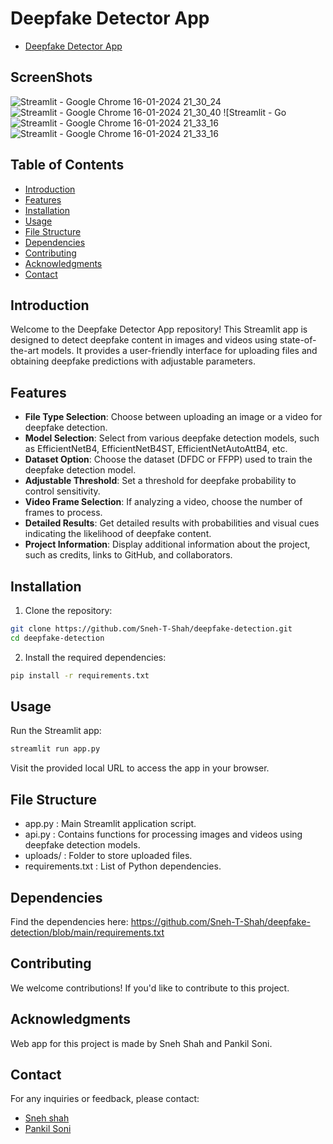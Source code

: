 # Deepfake Detector App

- [Deepfake Detector App](https://deep-fake-detection-m.streamlit.app/)

## ScreenShots
![Streamlit - Google Chrome 16-01-2024 21_30_24](https://github.com/Sneh-T-Shah/deepfake-detection/assets/116267467/eccce6cc-b829-4f68-9dda-42da833a571a)
![Streamlit - Google Chrome 16-01-2024 21_30_40](https://github.com/Sneh-T-Shah/deepfake-detection/assets/116267467/33e35488-d1ef-4c9a-825f-c2a1be5bae89)
![Streamlit - Go![Streamlit - Google Chrome 16-01-2024 21_33_16](https://github.com/Sneh-T-Shah/deepfake-detection/assets/116267467/cf45d464-20fc-4673-bb42-f9e4d7be93be)
![Streamlit - Google Chrome 16-01-2024 21_33_16](https://github.com/Sneh-T-Shah/deepfake-detection/assets/116267467/f3b42776-d7a6-4563-8fae-60abc4623965)

## Table of Contents

- [Introduction](#introduction)
- [Features](#features)
- [Installation](#installation)
- [Usage](#usage)
- [File Structure](#file-structure)
- [Dependencies](#dependencies)
- [Contributing](#contributing)
- [Acknowledgments](#acknowledgments)
- [Contact](#contact)

## Introduction

Welcome to the Deepfake Detector App repository! This Streamlit app is designed to detect deepfake content in images and videos using state-of-the-art models. It provides a user-friendly interface for uploading files and obtaining deepfake predictions with adjustable parameters.

## Features

- **File Type Selection**: Choose between uploading an image or a video for deepfake detection.
- **Model Selection**: Select from various deepfake detection models, such as EfficientNetB4, EfficientNetB4ST, EfficientNetAutoAttB4, etc.
- **Dataset Option**: Choose the dataset (DFDC or FFPP) used to train the deepfake detection model.
- **Adjustable Threshold**: Set a threshold for deepfake probability to control sensitivity.
- **Video Frame Selection**: If analyzing a video, choose the number of frames to process.
- **Detailed Results**: Get detailed results with probabilities and visual cues indicating the likelihood of deepfake content.
- **Project Information**: Display additional information about the project, such as credits, links to GitHub, and collaborators.

## Installation

1. Clone the repository:

```bash
git clone https://github.com/Sneh-T-Shah/deepfake-detection.git
cd deepfake-detection
```

2. Install the required dependencies:

```bash
pip install -r requirements.txt
```

## Usage

Run the Streamlit app:
```bash
streamlit run app.py
```
Visit the provided local URL to access the app in your browser.

## File Structure
- app.py : Main Streamlit application script.
- api.py : Contains functions for processing images and videos using deepfake detection models.
- uploads/ : Folder to store uploaded files.
- requirements.txt : List of Python dependencies.

## Dependencies

Find the dependencies here: https://github.com/Sneh-T-Shah/deepfake-detection/blob/main/requirements.txt

## Contributing
We welcome contributions! If you'd like to contribute to this project.


## Acknowledgments
Web app for this project is made by Sneh Shah and Pankil Soni.

## Contact
For any inquiries or feedback, please contact:

- [Sneh shah](https://github.com/Sneh-T-Shah/)
- [Pankil Soni](https://github.com/pankil-soni/)
